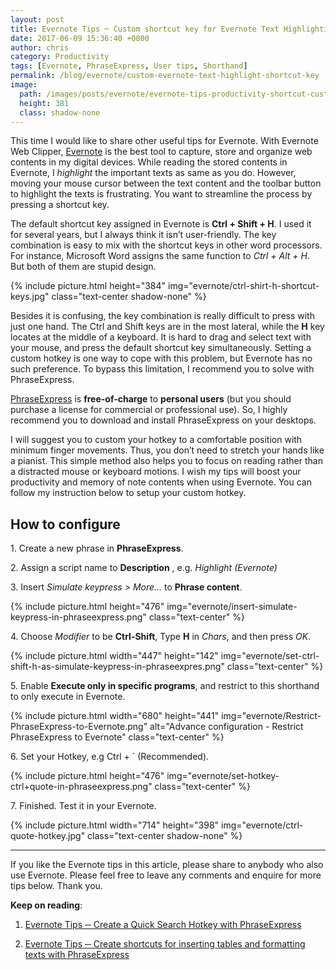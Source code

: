 ```yaml
---
layout: post
title: Evernote Tips ─ Custom shortcut key for Evernote Text Highlighting
date: 2017-06-09 15:36:40 +0800
author: chris
category: Productivity
tags: [Evernote, PhraseExpress, User tips, Shorthand]
permalink: /blog/evernote/custom-evernote-text-highlight-shortcut-key
image: 
  path: /images/posts/evernote/evernote-tips-productivity-shortcut-customization.png
  height: 381
  class: shadow-none
---
```


This time I would like to share other useful tips for Evernote. With Evernote Web Clipper, [Evernote](https://www.evernote.com/referral/Registration.action?sig=f0a699e8560c4fe4cd1cf6c35f32094507754c721ea5f1b69a8698dd21fda726&uid=20626019) is the best tool to capture, store and organize web contents in my digital devices. While reading the stored contents in Evernote, I _highlight_ the important texts as same as you do. However, moving your mouse cursor between the text content and the toolbar button to highlight the texts is frustrating. You want to streamline the process by pressing a shortcut key.

<!--more-->

The default shortcut key assigned in Evernote is **Ctrl + Shift + H**. I used it for several years, but I always think it isn’t user-friendly. The key combination is easy to mix with the shortcut keys in other word processors. For instance, Microsoft Word assigns the same function to _Ctrl + Alt + H_. But both of them are stupid design.  

{% include picture.html height="384"
img="evernote/ctrl-shirt-h-shortcut-keys.jpg" class="text-center shadow-none" %}

Besides it is confusing, the key combination is really difficult to press with just one hand. The Ctrl and Shift keys are in the most lateral, while the **H** key locates at the middle of a keyboard. It is hard to drag and select text with your mouse, and press the default shortcut key simultaneously. Setting a custom hotkey is one way to cope with this problem, but Evernote has no such preference. To bypass this limitation, I recommend you to solve with PhraseExpress.

[PhraseExpress](http://www.phraseexpress.com/freeware.htm) is **free-of-charge** to **personal users** (but you should purchase a license for commercial or professional use). So, I highly recommend you to download and install PhraseExpress on your desktops.  

I will suggest you to custom your hotkey to a comfortable position with minimum finger movements. Thus, you don’t need to stretch your hands like a pianist. This simple method also helps you to focus on reading rather than a distracted mouse or keyboard motions. I wish my tips will boost your productivity and memory of note contents when using Evernote. You can follow my instruction below to setup your custom hotkey.  

## How to configure

1\. Create a new phrase in **PhraseExpress**.

2\. Assign a script name to **Description** , e.g. _Highlight (Evernote)_

3\. Insert _Simulate keypress > More…_ to **Phrase content**.

{% include picture.html height="476"
img="evernote/insert-simulate-keypress-in-phraseexpress.png" class="text-center" %}

4\. Choose _Modifier_ to be **Ctrl-Shift**, Type **H** in _Chars_, and then press _OK_.

{% include picture.html width="447" height="142"
img="evernote/set-ctrl-shift-h-as-simulate-keypress-in-phraseexpres.png" class="text-center" %}

5\. Enable **Execute only in specific programs**, and restrict to this shorthand to only execute in Evernote.  

{% include picture.html width="680" height="441"
img="evernote/Restrict-PhraseExpress-to-Evernote.png" alt="Advance configuration - Restrict PhraseExpress to Evernote" class="text-center" %}

6\. Set your Hotkey, e.g Ctrl + ` (Recommended).

{% include picture.html height="476"
img="evernote/set-hotkey-ctrl+quote-in-phraseexpress.png" class="text-center" %}

7\. Finished. Test it in your Evernote.

{% include picture.html width="714" height="398"
img="evernote/ctrl-quote-hotkey.jpg" class="text-center shadow-none" %}

* * *

If you like the Evernote tips in this article, please share to anybody who also use Evernote. Please feel free to leave any comments and enquire for more tips below. Thank you.

**Keep on reading**:

1. [Evernote Tips ─ Create a Quick Search Hotkey with PhraseExpress](/blog/evernote/quick-search-evernote-with-phraseexpress)

2. [Evernote Tips ─ Create shortcuts for inserting tables and formatting texts with PhraseExpress](/blog/evernote/add-table-and-formatting-in-evernote-with-phraseexpress)